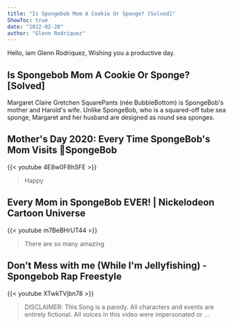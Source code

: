 ```yaml
---
title: "Is Spongebob Mom A Cookie Or Sponge? [Solved]"
ShowToc: true 
date: "2022-02-28"
author: "Glenn Rodriquez" 
---
```


Hello, iam Glenn Rodriquez, Wishing you a productive day.
## Is Spongebob Mom A Cookie Or Sponge? [Solved]
Margaret Claire Gretchen SquarePants (née BubbleBottom) is SpongeBob's mother and Harold's wife. Unlike SpongeBob, who is a squared-off tube sea sponge, Margaret and her husband are designed as round sea sponges.

## Mother's Day 2020: Every Time SpongeBob's Mom Visits 💓SpongeBob
{{< youtube 4E8w0F8hSFE >}}
>Happy 

## Every Mom in SpongeBob EVER! | Nickelodeon Cartoon Universe
{{< youtube m7BeBHrUT44 >}}
>There are so many amazing 

## Don't Mess with me (While I'm Jellyfishing) - Spongebob Rap Freestyle
{{< youtube XTwkTVjbn78 >}}
>DISCLAIMER: This Song is a parody. All characters and events are entirely fictional. All voices in this video were impersonated or ...

